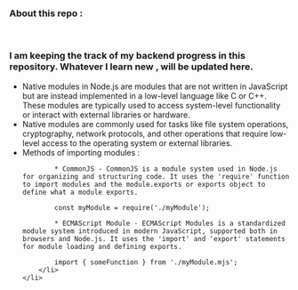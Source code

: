<h3><strong> About this repo : </strong></h3>
<br>
<h3>
    I am keeping the track of my backend progress in this repository. Whatever I learn new , will be updated 
    here.
</h3>
<ul>
    <li >
        Native modules in Node.js are modules that are not written in JavaScript but are instead implemented in a low-level language like C or C++. These modules are typically used to access system-level functionality or interact with external libraries or hardware.
    </li>
    <li>
        Native modules are commonly used for tasks like file system operations, cryptography, network protocols, and other operations that require low-level access to the operating system or external libraries.
    </li>
    <li>
        Methods of importing modules : 
        
            * CommonJS - CommonJS is a module system used in Node.js for organizing and structuring code. It uses the 'require' function to import modules and the module.exports or exports object to define what a module exports.

            const myModule = require('./myModule');

            * ECMAScript Module - ECMAScript Modules is a standardized module system introduced in modern JavaScript, supported both in browsers and Node.js. It uses the 'import' and 'export' statements for module loading and defining exports.

            import { someFunction } from './myModule.mjs';
        </li>
    </li>
</ul>